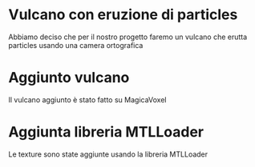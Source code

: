 # Vulcano con eruzione di particles
Abbiamo deciso che per il nostro progetto faremo un vulcano che erutta particles usando una camera ortografica
# Aggiunto vulcano
Il vulcano aggiunto è stato fatto su MagicaVoxel
# Aggiunta libreria MTLLoader
Le texture sono state aggiunte usando la libreria MTLLoader
